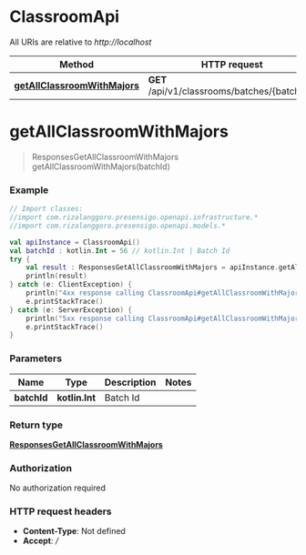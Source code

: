 # ClassroomApi

All URIs are relative to *http://localhost*

| Method | HTTP request | Description |
| ------------- | ------------- | ------------- |
| [**getAllClassroomWithMajors**](ClassroomApi.md#getAllClassroomWithMajors) | **GET** /api/v1/classrooms/batches/{batch_id} |  |


<a id="getAllClassroomWithMajors"></a>
# **getAllClassroomWithMajors**
> ResponsesGetAllClassroomWithMajors getAllClassroomWithMajors(batchId)



### Example
```kotlin
// Import classes:
//import com.rizalanggoro.presensigo.openapi.infrastructure.*
//import com.rizalanggoro.presensigo.openapi.models.*

val apiInstance = ClassroomApi()
val batchId : kotlin.Int = 56 // kotlin.Int | Batch Id
try {
    val result : ResponsesGetAllClassroomWithMajors = apiInstance.getAllClassroomWithMajors(batchId)
    println(result)
} catch (e: ClientException) {
    println("4xx response calling ClassroomApi#getAllClassroomWithMajors")
    e.printStackTrace()
} catch (e: ServerException) {
    println("5xx response calling ClassroomApi#getAllClassroomWithMajors")
    e.printStackTrace()
}
```

### Parameters
| Name | Type | Description  | Notes |
| ------------- | ------------- | ------------- | ------------- |
| **batchId** | **kotlin.Int**| Batch Id | |

### Return type

[**ResponsesGetAllClassroomWithMajors**](ResponsesGetAllClassroomWithMajors.md)

### Authorization

No authorization required

### HTTP request headers

 - **Content-Type**: Not defined
 - **Accept**: */*

